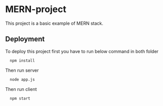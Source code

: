 # MERN-project

This project is a basic example of MERN stack.


## Deployment

To deploy this project first you have to run below command in both folder

```bash
  npm install
```

Then run server

```bash
  node app.js
```
Then run client

```bash
  npm start
```

